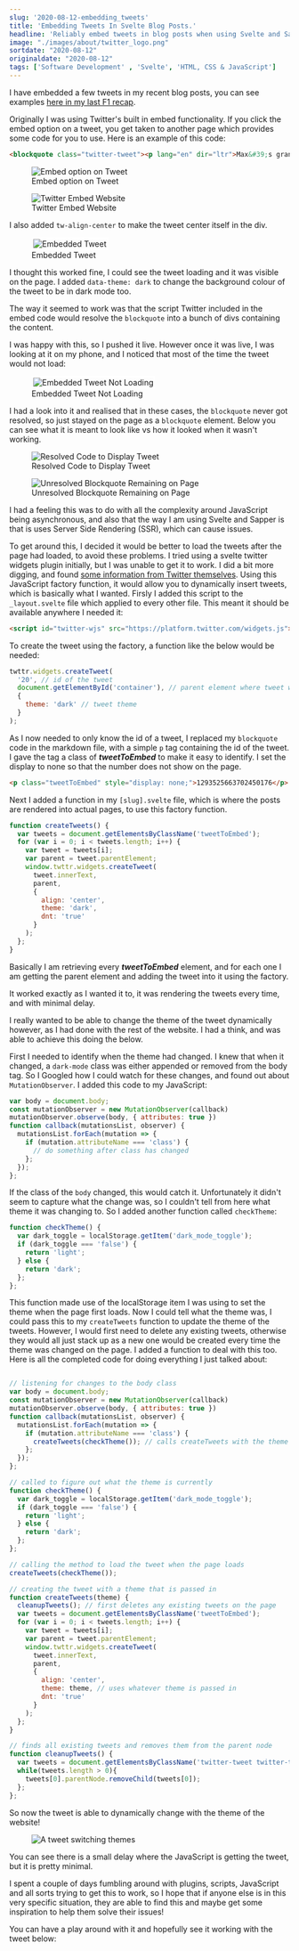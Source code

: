```yaml
---
slug: '2020-08-12-embedding_tweets'
title: 'Embedding Tweets In Svelte Blog Posts.'
headline: 'Reliably embed tweets in blog posts when using Svelte and Sapper'
image: "./images/about/twitter_logo.png"
sortdate: "2020-08-12"
originaldate: "2020-08-12"
tags: ['Software Development' , 'Svelte', 'HTML, CSS & JavaScript']
---
```


I have embedded a few tweets in my recent blog posts, you can see examples <a href="https://joshglasson.com/blog/f1_2020_70th_anniversary_gp" target="_blank">here in my last F1 recap</a>.

Originally I was using Twitter's built in embed functionality. If you click the embed option on a tweet, you get taken to another page which provides some code for you to use. Here is an example of this code:

<div id="codeSnippet">

```html
<blockquote class="twitter-tweet"><p lang="en" dir="ltr">Max&#39;s grandma is probably pretty fast though, right?!? 👵 🚀<a href="https://twitter.com/hashtag/F170?src=hash&amp;ref_src=twsrc%5Etfw">#F170</a> 🇬🇧 <a href="https://twitter.com/hashtag/F1?src=hash&amp;ref_src=twsrc%5Etfw">#F1</a> <a href="https://t.co/c0CpuE3iGE">pic.twitter.com/c0CpuE3iGE</a></p>&mdash; Formula 1 (@F1) <a href="https://twitter.com/F1/status/1292573366981816320?ref_src=twsrc%5Etfw">August 9, 2020</a></blockquote> <script async src="https://platform.twitter.com/widgets.js" charset="utf-8"></script> 
```
</div>

<div id="imageDiv">
  <figure>
    <img src="https://joshlearningtocode.files.wordpress.com/2020/08/screenshot-2020-08-12-at-11.33.43.png" alt="Embed option on Tweet"/>
    <figcaption>Embed option on Tweet</figcaption>
  </figure>
  <figure>
    <img src="https://joshlearningtocode.files.wordpress.com/2020/08/screenshot-2020-08-12-at-11.34.10.png" alt="Twitter Embed Website"/>
    <figcaption>Twitter Embed Website</figcaption></a>
  </figure>
</div>

I also added `tw-align-center` to make the tweet center itself in the div.

<div id="imageDiv">
  <figure>
    <img src="https://joshlearningtocode.files.wordpress.com/2020/08/embedded-tweet.png" style="border-style: solid; border-color: white;" alt="Embedded Tweet"/>
    <figcaption>Embedded Tweet</figcaption>
  </figure>
</div>


I thought this worked fine, I could see the tweet loading and it was visible on the page. I added `data-theme: dark` to change the background colour of the tweet to be in dark mode too.

The way it seemed to work was that the script Twitter included in the embed code would resolve the `blockquote` into a bunch of divs containing the content.

I was happy with this, so I pushed it live. However once it was live, I was looking at it on my phone, and I noticed that most of the time the tweet would not load:

<div id="imageDiv">
  <figure>
    <img src="https://joshlearningtocode.files.wordpress.com/2020/08/embedded-tweet-not-loading.png" style="border-style: solid; border-color: white;" alt="Embedded Tweet Not Loading"/>
    <figcaption>Embedded Tweet Not Loading</figcaption>
  </figure>
</div>

I had a look into it and realised that in these cases, the `blockquote` never got resolved, so just stayed on the page as a `blockquote` element. Below you can see what it is meant to look like vs how it looked when it wasn't working.

<div id="imageDiv">
  <figure>
    <img src="https://joshlearningtocode.files.wordpress.com/2020/08/resolved-code.png" alt="Resolved Code to Display Tweet"/>
    <figcaption>Resolved Code to Display Tweet</figcaption>
  </figure>
  <figure>
    <img src="https://joshlearningtocode.files.wordpress.com/2020/08/unresolved-blockquote.png" alt="Unresolved Blockquote Remaining on Page"/>
    <figcaption>Unresolved Blockquote Remaining on Page</figcaption></a>
  </figure>
</div>

I had a feeling this was to do with all the complexity around JavaScript being asynchronous, and also that the way I am using Svelte and Sapper is that is uses Server Side Rendering (SSR), which can cause issues.

To get around this, I decided it would be better to load the tweets after the page had loaded, to avoid these problems. I tried using a svelte twitter widgets plugin initially, but I was unable to get it to work. I did a bit more digging, and found <a href="https://developer.twitter.com/en/docs/twitter-for-websites/embedded-tweets/guides/embedded-tweet-javascript-factory-function" target="_blank">some information from Twitter themselves</a>. Using this JavaScript factory function, it would allow you to dynamically insert tweets, which is basically what I wanted. Firsly I added this script to the `_layout.svelte` file which applied to every other file. This meant it should be available anywhere I needed it:

<div id="codeSnippet">

```html
<script id="twitter-wjs" src="https://platform.twitter.com/widgets.js"></script>
```
</div>

To create the tweet using the factory, a function like the below would be needed:
<div id="codeSnippet">

```javascript
twttr.widgets.createTweet(
  '20', // id of the tweet
  document.getElementById('container'), // parent element where tweet will go
  {
    theme: 'dark' // tweet theme
  }
);
```
</div>

As I now needed to only know the id of a tweet, I replaced my `blockquote` code in the markdown file, with a simple `p` tag containing the id of the tweet. I gave the tag a class of ***tweetToEmbed*** to make it easy to identify. I set the display to none so that the number does not show on the page.

<div id="codeSnippet">

```html
<p class="tweetToEmbed" style="display: none;">1293525663702450176</p>
```
</div>

Next I added a function in my `[slug].svelte` file, which is where the posts are rendered into actual pages, to use this factory function.

<div id="codeSnippet">

```javascript
function createTweets() {
  var tweets = document.getElementsByClassName('tweetToEmbed');
  for (var i = 0; i < tweets.length; i++) {
    var tweet = tweets[i];
    var parent = tweet.parentElement;
    window.twttr.widgets.createTweet(
      tweet.innerText,
      parent,
      {
        align: 'center',
        theme: 'dark',
        dnt: 'true'
      }
    );
  };
}
```
</div>

Basically I am retrieving every ***tweetToEmbed*** element, and for each one I am getting the parent element and adding the tweet into it using the factory. 

It worked exactly as I wanted it to, it was rendering the tweets every time, and with minimal delay. 

I really wanted to be able to change the theme of the tweet dynamically however, as I had done with the rest of the website. I had a think, and was able to achieve this doing the below.

First I needed to identify when the theme had changed. I knew that when it changed, a `dark-mode` class was either appended or removed from the body tag. So I Googled how I could watch for these changes, and found out about `MutationObserver`. I added this code to my JavaScript:

<div id="codeSnippet">

```javascript
var body = document.body;
const mutationObserver = new MutationObserver(callback)
mutationObserver.observe(body, { attributes: true })
function callback(mutationsList, observer) {
  mutationsList.forEach(mutation => {
    if (mutation.attributeName === 'class') {
      // do something after class has changed
    };
  });
};
```
</div>

If the class of the `body` changed, this would catch it. Unfortunately it didn't seem to capture what the change was, so I couldn't tell from here what theme it was changing to. So I added another function called `checkTheme`:

<div id="codeSnippet">

```javascript
function checkTheme() {
  var dark_toggle = localStorage.getItem('dark_mode_toggle');
  if (dark_toggle === 'false') {
    return 'light';
  } else {
    return 'dark';
  };
};
```
</div>

This function made use of the localStorage item I was using to set the theme when the page first loads. Now I could tell what the theme was, I could pass this to my `createTweets` function to update the theme of the tweets. However, I would first need to delete any existing tweets, otherwise they would all just stack up as a new one would be created every time the theme was changed on the page. I added a function to deal with this too. Here is all the completed code for doing everything I just talked about:

<div id="codeSnippet">

```javascript

// listening for changes to the body class
var body = document.body;
const mutationObserver = new MutationObserver(callback)
mutationObserver.observe(body, { attributes: true })
function callback(mutationsList, observer) {
  mutationsList.forEach(mutation => {
    if (mutation.attributeName === 'class') {
      createTweets(checkTheme()); // calls createTweets with the theme which is decided by checkTheme
    };
  });
};

// called to figure out what the theme is currently
function checkTheme() {
  var dark_toggle = localStorage.getItem('dark_mode_toggle');
  if (dark_toggle === 'false') {
    return 'light';
  } else {
    return 'dark';
  };
};

// calling the method to load the tweet when the page loads
createTweets(checkTheme());

// creating the tweet with a theme that is passed in
function createTweets(theme) {
  cleanupTweets(); // first deletes any existing tweets on the page
  var tweets = document.getElementsByClassName('tweetToEmbed');
  for (var i = 0; i < tweets.length; i++) {
    var tweet = tweets[i];
    var parent = tweet.parentElement;
    window.twttr.widgets.createTweet(
      tweet.innerText,
      parent,
      {
        align: 'center',
        theme: theme, // uses whatever theme is passed in
        dnt: 'true'
      }
    );
  };
}

// finds all existing tweets and removes them from the parent node
function cleanupTweets() {
  var tweets = document.getElementsByClassName('twitter-tweet twitter-tweet-rendered');
  while(tweets.length > 0){
    tweets[0].parentNode.removeChild(tweets[0]);
  };
};
```
</div>

So now the tweet is able to dynamically change with the theme of the website!

<div id="imageDiv">
  <figure>
    <img src="https://joshlearningtocode.files.wordpress.com/2020/08/tweet-theme-changing.gif" alt="A tweet switching themes"/>
  </figure>
</div>

You can see there is a small delay where the JavaScript is getting the tweet, but it is pretty minimal.

I spent a couple of days fumbling around with plugins, scripts, JavaScript and all sorts trying to get this to work, so I hope that if anyone else is in this very specific situation, they are able to find this and maybe get some inspiration to help them solve their issues!

You can have a play around with it and hopefully see it working with the tweet below:

<div id="imageDiv">
    <p class="tweetToEmbed" style="display: none;">1293525663702450176</p>
</div>

<br >